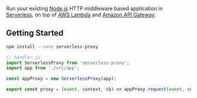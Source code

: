 Run your existing [Node.js](https://nodejs.org/) HTTP middleware based application in [Serverless](https://serverless.com/), on top of [AWS Lambda](https://aws.amazon.com/lambda/) and [Amazon API Gateway](https://aws.amazon.com/api-gateway/).

## Getting Started

```bash
npm install --save serverless-proxy
```

```js
// handler.js
import ServerlessProxy from 'serverless-proxy';
import app from './src/app';

const appProxy = new ServerlessProxy(app);

export const proxy = (event, context, cb) => appProxy.request(event, context, cb);
```
